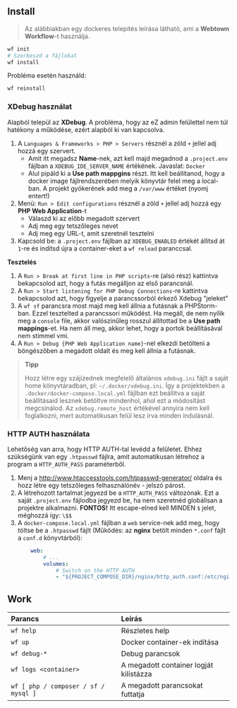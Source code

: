 ## Install

> Az alábbiakban egy dockeres telepítés leírása látható, ami a **Webtown Workflow**-t használja.

```bash
wf init
# Szerkeszd a fájlokat
wf install
```

Probléma esetén használd:

```bash
wf reinstall
```

### XDebug használat

Alapból települ az **XDebug**. A probléma, hogy az eZ admin felülettel nem túl hatékony a működése, ezért alapból ki van kapcsolva.

1. A `Languages & Frameworks > PHP > Servers` résznél a zöld `+` jellel adj hozzá egy szervert.
    - Amit itt megadsz **Name**-nek, azt kell majd megadnod a `.project.env` fájlban a `XDEBUG_IDE_SERVER_NAME` értékének. Javaslat: `Docker`
    - Alul pipáld ki a **Use path mappgins** részt. Itt kell beállítanod, hogy a docker image fájlrendszerében melyik könyvtár felel meg a local-ban. A projekt gyökerének add meg a `/var/www` értéket (nyomj entert!)
2. Menü: `Run > Edit configurations` résznél a zöld `+` jellel adj hozzá egy **PHP Web Application**-t
    - Válaszd ki az előbb megadott szervert
    - Adj meg egy tetszőleges nevet
    - Adj meg egy URL-t, amit szeretnél tesztelni
3. Kapcsold be: a `.project.env` fájlban az `XDEBUG_ENABLED` értékét állítsd át `1`-re és indítsd újra a container-eket a `wf reload` paranccsal.

**Tesztelés**

1. A `Run > Break at first line in PHP scripts`-re (alsó rész) kattintva bekapcsolod azt, hogy a futás megálljon az első parancsnál.
2. A `Run > Start listening for PHP Debug Connections`-re kattintva bekapcsolod azt, hogy figyelje a parancssorból érkező Xdebug "jeleket"
3. A `wf sf` parancsra most majd meg kell állnia a futásnak a PHPStorm-ban. Ezzel tesztelted a parancssori működést. Ha megáll, de nem nyílik meg a `console` file, akkor valószínűleg rosszul állítottad be a **Use path mappings**-et. Ha nem áll meg, akkor lehet, hogy a portok beállításával nem stimmel vmi.
4. A `Run > Debug {PHP Web Application name}`-nel elkezdi betölteni a böngészőben a megadott oldalt és meg kell állnia a futásnak.

> **Tipp**
>
> Hozz létre egy szájízednek megfelelő általános `xdebug.ini` fájlt a saját home könyvtáradban, pl: `~/.docker/xdebug.ini`. Így a projektekben a `.docker/docker-compose.local.yml` fájlban ezt beállítva a saját beállításaid lesznek betöltve mindenhol, ahol ezt a módosítást megcsinálod. Az `xdebug.remote_host` értékével annyira nem kell foglalkozni, mert automatikusan felül lesz írva minden indulásnál.

### HTTP AUTH használata

Lehetőség van arra, hogy HTTP AUTH-tal levédd a felületet. Ehhez szükségünk van egy `.htpasswd` fájlra, amit automatikusan létrehoz a program a `HTTP_AUTH_PASS` paraméterből.

1. Menj a http://www.htaccesstools.com/htpasswd-generator/ oldalra és hozz létre egy tetszőleges felhasználónév - jelszó párost.
2. A létrehozott tartalmat jegyezd be a `HTTP_AUTH_PASS` változónak. Ezt a saját `.project.env` fájlodba jegyezd be, ha nem szeretnéd globálisan a projektre alkalmazni. **FONTOS!** Itt escape-elned kell MINDEN `$` jelet, méghozzá így: `\$$`
3. A `docker-compose.local.yml` fájlban a `web` service-nek add meg, hogy töltse be a `.htpasswd` fájlt (Működés: az **nginx** betölt minden `*.conf` fájlt a `conf.d` könyvtárból):
    ```yaml
        web:
            # ...
            volumes:
                # Switch on the HTTP AUTH
                - "${PROJECT_COMPOSE_DIR}/nginx/http_auth.conf:/etc/nginx/conf.d/http_auth.conf:ro"
    ```

## Work

| Parancs | Leírás |
|:------- |:------ |
| `wf help` | Részletes help |
| `wf up` | Docker container-ek indítása |
| `wf debug-*` | Debug parancsok |
| `wf logs <container>` | A megadott container logját kilistázza |
| `wf [ php / composer / sf / mysql ]` | A megadott parancsokat futtatja |
